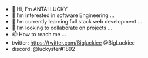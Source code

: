 - 👋 Hi, I’m ANTAI LUCKY
- 👀 I’m interested in software Engineering ...
- 🌱 I’m currently learning full stack web development ...
- 💞️ I’m looking to collaborate on projects ...
- 📫 How to reach me ...
- twitter:  https://twitter.com/Bigluckiee  @BigLuckiee
- discord:  @luckyster#1892

<!---
luckie-code/luckie-code is a ✨ special ✨ repository because its `README.md` (this file) appears on your GitHub profile.
You can click the Preview link to take a look at your changes.
--->
